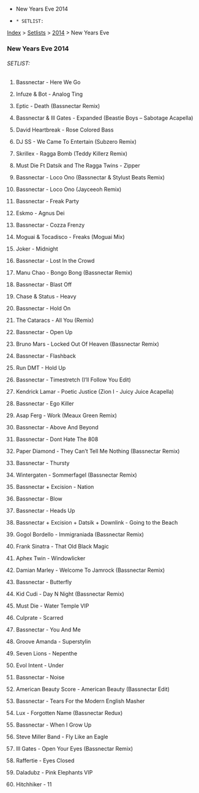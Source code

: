   * New Years Eve 2014
  *     * SETLIST:

[Index](https://Www.reddit.com/r/bassnectar/wiki/index) >
[Setlists](https://www.reddit.com/r/bassnectar/wiki/interactive/setlists) >
[2014](https://www.reddit.com/r/bassnectar/wiki/interactive/setlists/2014) >
New Years Eve

### New Years Eve 2014

###### SETLIST:

  1. Bassnectar - Here We Go

  2. Infuze & Bot - Analog Ting

  3. Eptic - Death (Bassnectar Remix)

  4. Bassnectar & Ill Gates - Expanded (Beastie Boys – Sabotage Acapella)

  5. David Heartbreak - Rose Colored Bass

  6. DJ SS - We Came To Entertain (Subzero Remix)

  7. Skrillex - Ragga Bomb (Teddy Killerz Remix)

  8. Must Die Ft Datsik and The Ragga Twins - Zipper

  9. Bassnectar - Loco Ono (Bassnectar & Stylust Beats Remix)

  10. Bassnectar - Loco Ono (Jayceeoh Remix)

  11. Bassnectar - Freak Party

  12. Eskmo - Agnus Dei

  13. Bassnectar - Cozza Frenzy

  14. Moguai & Tocadisco - Freaks (Moguai Mix)

  15. Joker - Midnight

  16. Bassnectar - Lost In the Crowd

  17. Manu Chao - Bongo Bong (Bassnectar Remix)

  18. Bassnectar - Blast Off

  19. Chase & Status - Heavy

  20. Bassnectar - Hold On

  21. The Cataracs - All You (Remix)

  22. Bassnectar - Open Up

  23. Bruno Mars - Locked Out Of Heaven (Bassnectar Remix)

  24. Bassnectar - Flashback

  25. Run DMT - Hold Up

  26. Bassnectar - Timestretch (I’ll Follow You Edit)

  27. Kendrick Lamar - Poetic Justice (Zion I - Juicy Juice Acapella)

  28. Bassnectar - Ego Killer

  29. Asap Ferg - Work (Meaux Green Remix)

  30. Bassnectar - Above And Beyond

  31. Bassnectar - Dont Hate The 808

  32. Paper Diamond - They Can’t Tell Me Nothing (Bassnectar Remix)

  33. Bassnectar - Thursty

  34. Wintergaten - Sommerfagel (Bassnectar Remix)

  35. Bassnectar + Excision - Nation

  36. Bassnectar - Blow

  37. Bassnectar - Heads Up

  38. Bassnectar + Excision + Datsik + Downlink - Going to the Beach

  39. Gogol Bordello - Immigraniada (Bassnectar Remix)

  40. Frank Sinatra - That Old Black Magic

  41. Aphex Twin - Windowlicker

  42. Damian Marley - Welcome To Jamrock (Bassnectar Remix)

  43. Bassnectar - Butterfly

  44. Kid Cudi - Day N Night (Bassnectar Remix)

  45. Must Die - Water Temple VIP

  46. Culprate - Scarred

  47. Bassnectar - You And Me

  48. Groove Amanda - Superstylin

  49. Seven Lions - Nepenthe

  50. Evol Intent - Under

  51. Bassnectar - Noise

  52. American Beauty Score - American Beauty (Bassnectar Edit)

  53. Bassnectar - Tears For the Modern English Masher

  54. Lux - Forgotten Name (Bassnectar Redux)

  55. Bassnectar - When I Grow Up

  56. Steve Miller Band - Fly Like an Eagle

  57. Ill Gates - Open Your Eyes (Bassnectar Remix)

  58. Raffertie - Eyes Closed

  59. Daladubz - Pink Elephants VIP

  60. Hitchhiker - 11

